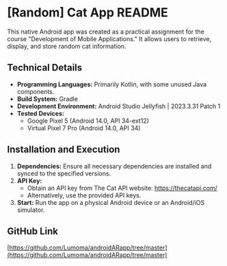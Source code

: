 # [Random] Cat App README

This native Android app was created as a practical assignment for the course "Development of Mobile Applications." It allows users to retrieve, display, and store random cat information.

## Technical Details

*   **Programming Languages:** Primarily Kotlin, with some unused Java components.
*   **Build System:** Gradle
*   **Development Environment:** Android Studio Jellyfish | 2023.3.31 Patch 1
*   **Tested Devices:**
    *   Google Pixel 5 (Android 14.0, API 34-ext12)
    *   Virtual Pixel 7 Pro (Android 14.0, API 34)

## Installation and Execution

1.  **Dependencies:** Ensure all necessary dependencies are installed and synced to the specified versions.
2.  **API Key:**
    *   Obtain an API key from The Cat API website: https://thecatapi.com/
    *   Alternatively, use the provided API keys.
3.  **Start:** Run the app on a physical Android device or an Android/iOS simulator.

## GitHub Link

[https://github.com/Lumoma/androidARapp/tree/master](https://github.com/Lumoma/androidARapp/tree/master)

